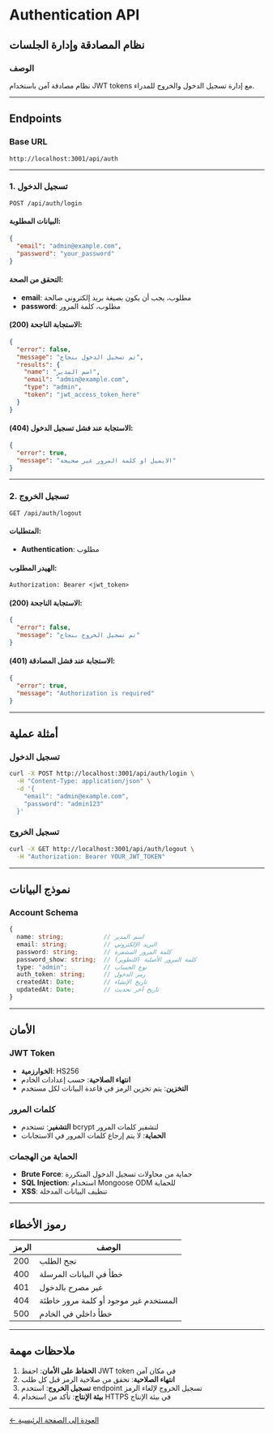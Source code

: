 # Authentication API

## نظام المصادقة وإدارة الجلسات

### الوصف
نظام مصادقة آمن باستخدام JWT tokens مع إدارة تسجيل الدخول والخروج للمدراء.

---

## Endpoints

### Base URL
```
http://localhost:3001/api/auth
```

---

### 1. تسجيل الدخول
```http
POST /api/auth/login
```

#### البيانات المطلوبة:
```json
{
  "email": "admin@example.com",
  "password": "your_password"
}
```

#### التحقق من الصحة:
- **email**: مطلوب، يجب أن يكون بصيغة بريد إلكتروني صالحة
- **password**: مطلوب، كلمة المرور

#### الاستجابة الناجحة (200):
```json
{
  "error": false,
  "message": "تم تسجيل الدخول بنجاح",
  "results": {
    "name": "اسم المدير",
    "email": "admin@example.com",
    "type": "admin",
    "token": "jwt_access_token_here"
  }
}
```

#### الاستجابة عند فشل تسجيل الدخول (404):
```json
{
  "error": true,
  "message": "الايميل او كلمة المرور غير صحيحة"
}
```

---

### 2. تسجيل الخروج
```http
GET /api/auth/logout
```

#### المتطلبات:
- **Authentication**: مطلوب

#### الهيدر المطلوب:
```
Authorization: Bearer <jwt_token>
```

#### الاستجابة الناجحة (200):
```json
{
  "error": false,
  "message": "تم تسجيل الخروج بنجاح"
}
```

#### الاستجابة عند فشل المصادقة (401):
```json
{
  "error": true,
  "message": "Authorization is required"
}
```

---

## أمثلة عملية

### تسجيل الدخول
```bash
curl -X POST http://localhost:3001/api/auth/login \
  -H "Content-Type: application/json" \
  -d '{
    "email": "admin@example.com",
    "password": "admin123"
  }'
```

### تسجيل الخروج
```bash
curl -X GET http://localhost:3001/api/auth/logout \
  -H "Authorization: Bearer YOUR_JWT_TOKEN"
```

---

## نموذج البيانات

### Account Schema
```typescript
{
  name: string;           // اسم المدير
  email: string;          // البريد الإلكتروني
  password: string;       // كلمة المرور المشفرة
  password_show: string;  // كلمة المرور الأصلية (للتطوير)
  type: "admin";          // نوع الحساب
  auth_token: string;     // رمز الدخول
  createdAt: Date;        // تاريخ الإنشاء
  updatedAt: Date;        // تاريخ آخر تحديث
}
```

---

## الأمان

### JWT Token
- **الخوارزمية**: HS256
- **انتهاء الصلاحية**: حسب إعدادات الخادم
- **التخزين**: يتم تخزين الرمز في قاعدة البيانات لكل مستخدم

### كلمات المرور
- **التشفير**: تستخدم bcrypt لتشفير كلمات المرور
- **الحماية**: لا يتم إرجاع كلمات المرور في الاستجابات

### الحماية من الهجمات
- **Brute Force**: حماية من محاولات تسجيل الدخول المتكررة
- **SQL Injection**: استخدام Mongoose ODM للحماية
- **XSS**: تنظيف البيانات المدخلة

---

## رموز الأخطاء

| الرمز | الوصف |
|------|--------|
| 200 | نجح الطلب |
| 400 | خطأ في البيانات المرسلة |
| 401 | غير مصرح بالدخول |
| 404 | المستخدم غير موجود أو كلمة مرور خاطئة |
| 500 | خطأ داخلي في الخادم |

---

## ملاحظات مهمة

1. **الحفاظ على الأمان**: احفظ JWT token في مكان آمن
2. **انتهاء الصلاحية**: تحقق من صلاحية الرمز قبل كل طلب
3. **تسجيل الخروج**: استخدم endpoint تسجيل الخروج لإلغاء الرمز
4. **بيئة الإنتاج**: تأكد من استخدام HTTPS في بيئة الإنتاج

---

[← العودة إلى الصفحة الرئيسية](../README.md)